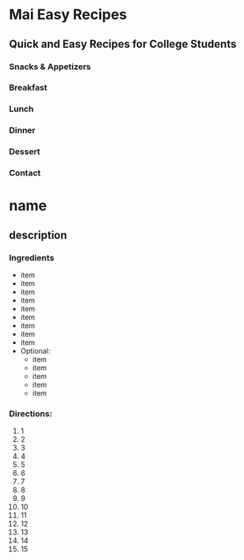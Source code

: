 # Mai Easy Recipes
## Quick and Easy Recipes for College Students

### Snacks & Appetizers
### Breakfast
### Lunch
### Dinner
### Dessert
### Contact

# name
## description

### Ingredients
- item
- item
- item
- item
- item
- item
- item
- item
- item
- Optional:
    - item
    - item
    - item
    - item
    - item

### Directions:

1. 1
2. 2 
3. 3
4. 4
5. 5
6. 6
7. 7
8. 8
9. 9
10. 10
11. 11
12. 12
13. 13
14. 14
15. 15
